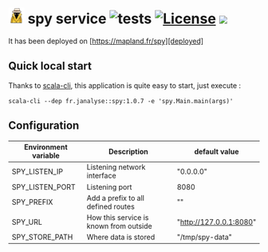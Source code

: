 # ![](images/logo-base-32.png) spy service ![tests][tests-workflow] [![License][licenseImg]][licenseLink] [![][SpyMvnImg]][SpyMvnLnk]

It has been deployed on [https://mapland.fr/spy][deployed]


## Quick local start

Thanks to [scala-cli][scl],
this application is quite easy to start, just execute :
```
scala-cli --dep fr.janalyse::spy:1.0.7 -e 'spy.Main.main(args)'
```

## Configuration

| Environment variable | Description                            | default value           |
|----------------------|----------------------------------------|-------------------------|
| SPY_LISTEN_IP        | Listening network interface            | "0.0.0.0"               |
| SPY_LISTEN_PORT      | Listening port                         | 8080                    |
| SPY_PREFIX           | Add a prefix to all defined routes     | ""                      |
| SPY_URL              | How this service is known from outside | "http://127.0.0.1:8080" |
| SPY_STORE_PATH       | Where data is stored                   | "/tmp/spy-data"         |

[cs]: https://get-coursier.io/
[scl]: https://scala-cli.virtuslab.org/

[deployed]:   https://mapland.fr/spy
[akka-http]:  https://doc.akka.io/docs/akka-http/current/index.html

[Spy]:       https://github.com/dacr/spy
[SpyMvnImg]: https://img.shields.io/maven-central/v/fr.janalyse/spy_2.13.svg
[SpyMvnLnk]: https://search.maven.org/#search%7Cga%7C1%7Cfr.janalyse.spy

[tests-workflow]: https://github.com/dacr/spy/actions/workflows/scala.yml/badge.svg

[licenseImg]: https://img.shields.io/github/license/dacr/spy.svg
[licenseLink]: LICENSE
